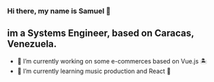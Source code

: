 ### Hi there, my name is Samuel 👋  
## im a Systems Engineer, based on Caracas, Venezuela.

- 🚤 I’m currently working on some e-commerces based on Vue.js 🏝️
- 🌱 I’m currently learning music production and React 🌌

<!--
**SamuelCarmona83/SamuelCarmona83** is a ✨ _special_ ✨ repository because its `README.md` (this file) appears on your GitHub profile.

Here are some ideas to get you started:

- 🔭 I’m currently working on ...
- 🌱 I’m currently learning ...
- 👯 I’m looking to collaborate on ...
- 🤔 I’m looking for help with ...
- 💬 Ask me about ...
- 📫 How to reach me: ...
- 😄 Pronouns: ...
- ⚡ Fun fact: ...
-->
